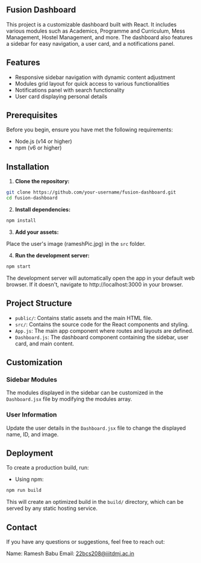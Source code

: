 ## Fusion Dashboard

This project is a customizable dashboard built with React. It includes various modules such as Academics, Programme and Curriculum, Mess Management, Hostel Management, and more. The dashboard also features a sidebar for easy navigation, a user card, and a notifications panel.

## Features

* Responsive sidebar navigation with dynamic content adjustment
* Modules grid layout for quick access to various functionalities
* Notifications panel with search functionality
* User card displaying personal details

## Prerequisites

Before you begin, ensure you have met the following requirements:

* Node.js (v14 or higher)
* npm (v6 or higher)

## Installation

1. **Clone the repository:**

```bash
git clone https://github.com/your-username/fusion-dashboard.git
cd fusion-dashboard
```

2. **Install dependencies:**

```bash
npm install
```

3. **Add your assets:**

Place the user's image (rameshPic.jpg) in the `src` folder.

4. **Run the development server:**

```bash
npm start
```

The development server will automatically open the app in your default web browser. If it doesn't, navigate to http://localhost:3000 in your browser.

## Project Structure

* `public/`: Contains static assets and the main HTML file.
* `src/`: Contains the source code for the React components and styling.
* `App.js`: The main app component where routes and layouts are defined.
* `Dashboard.js`: The dashboard component containing the sidebar, user card, and main content.

## Customization

### Sidebar Modules

The modules displayed in the sidebar can be customized in the `Dashboard.jsx` file by modifying the modules array.

### User Information

Update the user details in the `Dashboard.jsx` file to change the displayed name, ID, and image.

## Deployment

To create a production build, run:

* Using npm:

```bash
npm run build
```

This will create an optimized build in the `build/` directory, which can be served by any static hosting service.

## Contact

If you have any questions or suggestions, feel free to reach out:

Name: Ramesh Babu
Email: 22bcs208@iiitdmj.ac.in

